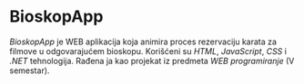 # BioskopApp
_BioskopApp_ je WEB aplikacija koja animira proces rezervaciju karata za filmove u odgovarajućem bioskopu. Korišćeni su _HTML_, _JavaScript_, _CSS_ i _.NET_ tehnologija. Rađena ja kao projekat iz predmeta _WEB programiranje_ (V semestar).
